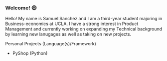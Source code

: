 ### Welcome! 😄
Hello! My name is Samuel Sanchez and I am a third-year student majoring in Business-economics at UCLA. I have a strong interest in Product Management and currently working on expanding my Technical background by learning new lanugages as well as taking on new projects. 


Personal Projects (Language(s)/Framework)
  - PyShop (Python)
<!--
**jardondaful/jardondaful** is a ✨ _special_ ✨ repository because its `README.md` (this file) appears on your GitHub profile.

Here are some ideas to get you started:

- 🔭 I’m currently working on ...
- 🌱 I’m currently learning ...
- 👯 I’m looking to collaborate on ...
- 🤔 I’m looking for help with ...
- 💬 Ask me about ...
- 📫 How to reach me: ...
- 😄 Pronouns: ...
- ⚡ Fun fact: ...
-->

